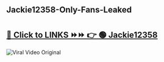 
 ## Jackie12358-Only-Fans-Leaked

# <h2><a href="https://clipsfans.com/Jackie12358&ref=git">🔗 Click to LINKS ⏩⏩ 👉 🟢 Jackie12358 </a></h2>

<a href="https://clipsfans.com/Jackie12358&ref=git" rel="nofollow" data-target="animated-image.originalLink"><img src="https://i.ibb.co.com/xMMVF88/686577567.gif" alt="Viral Video Original" style="max-width: 100%; display: inline-block;" data-target="animated-image.originalImage"></a>
